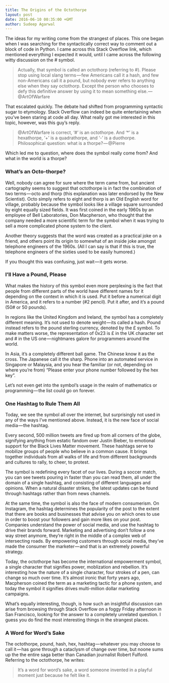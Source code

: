 ```yaml
---
title: The Origins of the Octothorpe
layout: post
date: 2016-06-10 00:35:00 +GMT
author: Sudeep Agarwal
---
```


The ideas for my writing come from the strangest of places. This one began when I was searching for the syntactically correct way to comment out a block of code in Python. I came across this Stack Overflow link, which mentioned everything I expected it would, until I came across the following witty discussion on the # symbol. 

>Actually, that symbol is called an octothorp (referring to #). Please stop using local slang terms — few Americans call it a hash, and few non-Americans call it a pound, but nobody ever refers to anything else when they say octothorp. Except the person who chooses to defy this definitive answer by using it to mean something else. — @ArtOfWarfare

That escalated quickly. The debate had shifted from programming syntactic sugar to etymology. Stack Overflow can indeed be quite entertaining when you’ve been staring at code all day. What really got me interested in this topic, however, was this guy’s reply.

>@ArtOfWarfare is correct, ‘#’ is an octothorpe. And ‘*’ is a hexathorpe, ‘+’ is a quadrathorpe, and ‘-’ is a duothorpe. Philosophical question: what is a thorpe? — @Pierre

Which led me to question, where does the symbol really come from? And what in the world is a thorpe?

### What’s an Octo-thorpe?

Well, nobody can agree for sure where the term came from, but ancient cartography seems to suggest that octothorpe is in fact the combination of two terms — octo and thorp (this explanation was later endorsed by the New Scientist). Octo simply refers to eight and thorp is an Old English word for village, probably because the symbol looks like a village square surrounded by eight equally sized fields. It was first coined in the early 1960s by an employee of Bell Laboratories, Don Macpherson, who thought that the company needed a more scientific term for the symbol when it was trying to sell a more complicated phone system to the client. 

Another theory suggests that the word was created as a practical joke on a friend, and others point its origin to somewhat of an inside joke amongst telephone engineers of the 1960s. (All I can say is that if this is true, the telephone engineers of the sixties used to be easily humored.)

If you thought this was confusing, just wait — it gets worse.

### I’ll Have a Pound, Please

What makes the history of this symbol even more perplexing is the fact that people from different parts of the world have different names for it depending on the context in which it is used. Put it before a numerical digit in America, and it refers to a number (#2 pencil). Put it after, and it’s a pound (50# or 50 pounds).

In regions like the United Kingdom and Ireland, the symbol has a completely different meaning. It’s not used to denote weight — its called a hash. Pound instead refers to the pound sterling currency, denoted by the £ symbol. To make matters worse, the representation of 0x23 is £ in the UK character set and # in the US one — nightmares galore for programmers around the world. 

In Asia, it’s a completely different ball game. The Chinese know it as the cross. The Japanese call it the sharp. Phone into an automated service in Singapore or Malaysia, and you hear the familiar (or not, depending on where you’re from) “Please enter your phone number followed by the hex key”. 

Let’s not even get into the symbol’s usage in the realm of mathematics or programming — the list could go on forever.

### One Hashtag to Rule Them All

Today, we see the symbol all over the internet, but surprisingly not used in any of the ways I’ve mentioned above. Instead, it is the new face of social media — the hashtag.

Every second, 500 million tweets are fired up from all corners of the globe, signifying anything from estatic fandom over Justin Bieber, to emotional support for the Black Lives Matter movement. These hashtags serve to mobilize groups of people who believe in a common cause. It brings together individuals from all walks of life and from different backgrounds and cultures to rally, to cheer, to protest. 

The symbol is redefining every facet of our lives. During a soccer match, you can see tweets pouring in faster than you can read them, all under the domain of a single hashtag, and consisting of different languages and opinions. When a natural disaster strikes, the latest updates can be found through hashtags rather than from news channels. 

At the same time, the symbol is also the face of modern consumerism. On Instagram, the hashtag determines the popularity of the post to the extent that there are books and businesses that advise you on which ones to use in order to boost your followers and gain more likes on your post. Companies understand the power of social media, and use the hashtag to drive their brands forward. Marketing and advertising don’t follow a one way street anymore, they’re right in the middle of a complex web of intersecting roads. By empowering customers through social media, they’ve made the consumer the marketer — and that is an extremely powerful strategy.

Today, the octothorpe has become the international empowerment symbol, a single character that signifies power, moblization and rebellion. It’s interesting how the nature of a single character, four strokes of a pen, can change so much over time. It’s almost ironic that forty years ago, Macpherson coined the term as a marketing tactic for a phone system, and today the symbol it signifies drives multi-million dollar marketing campaigns. 

What’s equally interesting, though, is how such an insightful discussion can arise from browsing through Stack Overflow on a foggy Friday afternoon in San Francisco, looking for the answer to a completely unrelated question. I guess you do find the most interesting things in the strangest places. 

### A Word for Word’s Sake

The octothorpe, pound, hash, hex, hashtag — whatever you may choose to call it — has gone through a cataclysm of change over time, but noone sums up the the entire saga better than Canadian journalist Robert Fulford. Referring to the octothorpe, he writes:

>It’s a word for word’s sake, a word someone invented in a playful moment just because he felt like it.
